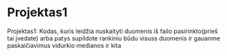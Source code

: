 # Projektas1
Projektas1:
Kodas, kuris leidžia nuskaityti duomenis iš failo pasirinkto(prieš tai įvedate) arba patys supildote rankiniu būdu visuss duomenis ir gauanme paskaičiavimus vidurkio medianos ir kita
